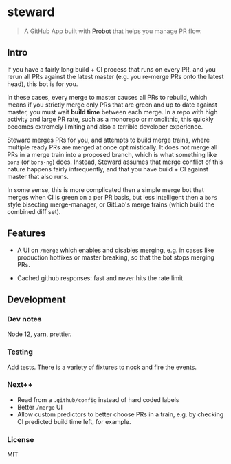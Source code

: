 # steward

> A GitHub App built with [Probot](https://github.com/probot/probot) that helps you manage PR flow.

## Intro

If you have a fairly long build + CI process that runs on every PR, and you rerun all PRs against
the latest master (e.g. you re-merge PRs onto the latest head), this bot is for you.

In these cases, every merge to master causes all PRs to rebuild, which means if you strictly merge
only PRs that are green and up to date against master, you must wait **build time** between each
merge. In a repo with high activity and large PR rate, such as a monorepo or monolithic, this
quickly becomes extremely limiting and also a terrible developer experience.

Steward merges PRs for you, and attempts to build merge trains, where multiple ready PRs are
merged at once optimistically. It does not merge all PRs in a merge train into a proposed branch,
which is what something like `bors` (or `bors-ng`) does. Instead, Steward assumes that merge
conflict of this nature happens fairly infrequently, and that you have build + CI against master
that also runs.

In some sense, this is more complicated then a simple merge bot that merges when CI is green on
a per PR basis, but less intelligent then a `bors` style bisecting merge-manager, or GitLab's
merge trains (which build the combined diff set).

## Features

- A UI on `/merge` which enables and disables merging, e.g. in cases like production hotfixes or
  master breaking, so that the bot stops merging PRs.

- Cached github responses: fast and never hits the rate limit

## Development

### Dev notes

Node 12, yarn, prettier.

### Testing

Add tests. There is a variety of fixtures to nock and fire the events.

### Next++

- Read from a `.github/config` instead of hard coded labels
- Better `/merge` UI
- Allow custom predictors to better choose PRs in a train, e.g. by checking CI predicted build time
  left, for example.

### License

MIT
